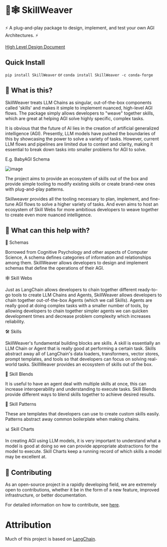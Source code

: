 # 🧠🕸️ SkillWeaver

⚡ A plug-and-play package to design, implement, and test your own AGI Architectures. ⚡

[High Level Design Document](https://docs.google.com/document/d/1gNaR7g-2pTZiIcUosY0gcW8uCaU6SUwx3xf0UNvalLc/edit?usp=sharing)

## Quick Install

`pip install SkillWeaver`
or
`conda install SkillWeaver -c conda-forge`

## 🤔 What is this?

SkillWeaver treats LLM Chains as singular, out-of-the-box components called 'skills' and makes it simple to implement nuanced, high-level AGI flows. The package simply allows developers to "weave" together skills, which are great at helping AGI solve highly specific, complex tasks.

It is obvious that the future of AI lies in the creation of artificial generalized intelligence (AGI). Presently, LLM models have pushed the boundaries of this by showcasing the power to solve a variety of tasks. However, current LLM flows and pipelines are limited due to context and clarity, making it essential to break down tasks into smaller problems for AGI to solve.

E.g. BabyAGI Schema

![image](https://github.com/cybertheory/skillweaver/assets/27149047/91821f60-e78a-4830-9676-0d1313393cc3)


The project aims to provide an ecosystem of skills out of the box and provide simple tooling to modify existing skills or create brand-new ones with plug-and-play patterns.

Skillweaver provides all the tooling necessary to plan, implement, and fine-tune AGI flows to solve a higher variety of tasks. And even aims to host an ecosystem of Skill Webs for more ambitious developers to weave together to create even more nuanced intelligence.

## 🚀 What can this help with?

🧠 Schemas

Borrowed from Cognitive Psychology and other aspects of Computer Science, A schema defines categories of information and relationships among them. SkillWeaver allows developers to design and implement schemas that define the operations of their AGI.

🕸️ Skill Webs

Just as LangChain allows developers to chain together different ready-to-go tools to create LLM Chains and Agents, SkillWeaver allows developers to chain together out-of-the-box Agents (which we call Skills). Agents are really good at doing complex tasks with a smaller number of tools, by allowing developers to chain together simpler agents we can quicken development times and decrease problem complexity which increases reliability.

🛠️ Skills

SkillWeaver's fundamental building blocks are skills. A skill is essentially an LLM Chain or Agent that is really good at performing a certain task. Skills abstract away all of LangChain's data loaders, transformers, vector stores, prompt templates, and tools so that developers can focus on solving real-world tasks. SkillWeaver provides an ecosystem of skills out of the box.


🧬 Skill Blends

It is useful to have an agent deal with multiple skills at once, this can increase interoperability and understanding to execute tasks. Skill Blends provide different ways to blend skills together to achieve desired results.


🧩 Skill Patterns

These are templates that developers can use to create custom skills easily. Patterns abstract away common boilerplate when making chains.


📊 Skill Charts

In creating AGI using LLM models, it is very important to understand what a model is good at doing so we can provide appropriate abstractions for the model to execute. Skill Charts keep a running record of which skills a model may be excellent at.

## 💁 Contributing

As an open-source project in a rapidly developing field, we are extremely open to contributions, whether it be in the form of a new feature, improved infrastructure, or better documentation.

For detailed information on how to contribute, see [here](.github/CONTRIBUTING.md).

# Attribution
Much of this project is based on [LangChain](https://github.com/hwchase17/langchain).
